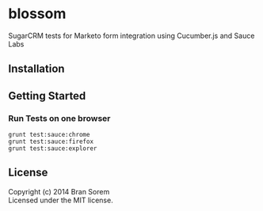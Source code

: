 blossom
=======

SugarCRM tests for Marketo form integration using Cucumber.js and Sauce Labs


## Installation




## Getting Started

### Run Tests on one browser

```
grunt test:sauce:chrome
grunt test:sauce:firefox
grunt test:sauce:explorer
```

## License
Copyright (c) 2014 Bran Sorem  
Licensed under the MIT license.